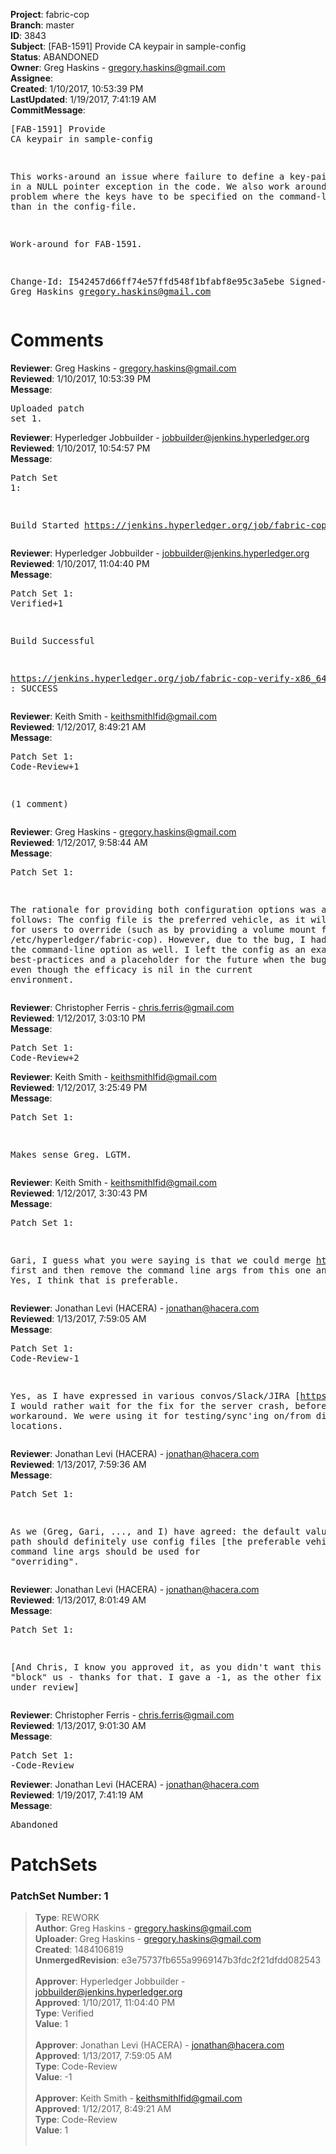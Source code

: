 <strong>Project</strong>: fabric-cop<br><strong>Branch</strong>: master<br><strong>ID</strong>: 3843<br><strong>Subject</strong>: [FAB-1591] Provide CA keypair in sample-config<br><strong>Status</strong>: ABANDONED<br><strong>Owner</strong>: Greg Haskins - gregory.haskins@gmail.com<br><strong>Assignee</strong>:<br><strong>Created</strong>: 1/10/2017, 10:53:39 PM<br><strong>LastUpdated</strong>: 1/19/2017, 7:41:19 AM<br><strong>CommitMessage</strong>:<br><pre>[FAB-1591] Provide CA keypair in sample-config

This works-around an issue where failure to define a key-pair
results in a NULL pointer exception in the code.  We also
work around a different problem where the keys have to be specified
on the command-line rather than in the config-file.

Work-around for FAB-1591.

Change-Id: I542457d66ff74e57ffd548f1bfabf8e95c3a5ebe
Signed-off-by: Greg Haskins <gregory.haskins@gmail.com>
</pre><h1>Comments</h1><strong>Reviewer</strong>: Greg Haskins - gregory.haskins@gmail.com<br><strong>Reviewed</strong>: 1/10/2017, 10:53:39 PM<br><strong>Message</strong>: <pre>Uploaded patch set 1.</pre><strong>Reviewer</strong>: Hyperledger Jobbuilder - jobbuilder@jenkins.hyperledger.org<br><strong>Reviewed</strong>: 1/10/2017, 10:54:57 PM<br><strong>Message</strong>: <pre>Patch Set 1:

Build Started https://jenkins.hyperledger.org/job/fabric-cop-verify-x86_64/302/</pre><strong>Reviewer</strong>: Hyperledger Jobbuilder - jobbuilder@jenkins.hyperledger.org<br><strong>Reviewed</strong>: 1/10/2017, 11:04:40 PM<br><strong>Message</strong>: <pre>Patch Set 1: Verified+1

Build Successful 

https://jenkins.hyperledger.org/job/fabric-cop-verify-x86_64/302/ : SUCCESS</pre><strong>Reviewer</strong>: Keith Smith - keithsmithlfid@gmail.com<br><strong>Reviewed</strong>: 1/12/2017, 8:49:21 AM<br><strong>Message</strong>: <pre>Patch Set 1: Code-Review+1

(1 comment)</pre><strong>Reviewer</strong>: Greg Haskins - gregory.haskins@gmail.com<br><strong>Reviewed</strong>: 1/12/2017, 9:58:44 AM<br><strong>Message</strong>: <pre>Patch Set 1:

The rationale for providing both configuration options was as follows:  The config file is the preferred vehicle, as it will be easier for users to override (such as by providing a volume mount for /etc/hyperledger/fabric-cop).  However, due to the bug, I had to specify the command-line option as well.  I left the config as an example of best-practices and a placeholder for the future when the bug is fixed, even though the efficacy is nil in the current environment.</pre><strong>Reviewer</strong>: Christopher Ferris - chris.ferris@gmail.com<br><strong>Reviewed</strong>: 1/12/2017, 3:03:10 PM<br><strong>Message</strong>: <pre>Patch Set 1: Code-Review+2</pre><strong>Reviewer</strong>: Keith Smith - keithsmithlfid@gmail.com<br><strong>Reviewed</strong>: 1/12/2017, 3:25:49 PM<br><strong>Message</strong>: <pre>Patch Set 1:

Makes sense Greg.  LGTM.</pre><strong>Reviewer</strong>: Keith Smith - keithsmithlfid@gmail.com<br><strong>Reviewed</strong>: 1/12/2017, 3:30:43 PM<br><strong>Message</strong>: <pre>Patch Set 1:

Gari, I guess what you were saying is that we could merge https://gerrit.hyperledger.org/r/#/c/3877 first and then remove the command line args from this one and rebase.  Yes, I think that is preferable.</pre><strong>Reviewer</strong>: Jonathan Levi (HACERA) - jonathan@hacera.com<br><strong>Reviewed</strong>: 1/13/2017, 7:59:05 AM<br><strong>Message</strong>: <pre>Patch Set 1: Code-Review-1

Yes, as I have expressed in various convos/Slack/JIRA [https://jira.hyperledger.org/browse/FAB-1596]. I would rather wait for the fix for the server crash, before pushing a workaround. We were using it for testing/sync'ing on/from different locations.</pre><strong>Reviewer</strong>: Jonathan Levi (HACERA) - jonathan@hacera.com<br><strong>Reviewed</strong>: 1/13/2017, 7:59:36 AM<br><strong>Message</strong>: <pre>Patch Set 1:

As we (Greg, Gari, ..., and I) have agreed: the default values/happy path should definitely use config files [the preferable vehicle], and command line args should be used for "overriding".</pre><strong>Reviewer</strong>: Jonathan Levi (HACERA) - jonathan@hacera.com<br><strong>Reviewed</strong>: 1/13/2017, 8:01:49 AM<br><strong>Message</strong>: <pre>Patch Set 1:

[And Chris, I know you approved it, as you didn't want this to "block" us - thanks for that. I gave a -1, as the other fix is already under review]</pre><strong>Reviewer</strong>: Christopher Ferris - chris.ferris@gmail.com<br><strong>Reviewed</strong>: 1/13/2017, 9:01:30 AM<br><strong>Message</strong>: <pre>Patch Set 1: -Code-Review</pre><strong>Reviewer</strong>: Jonathan Levi (HACERA) - jonathan@hacera.com<br><strong>Reviewed</strong>: 1/19/2017, 7:41:19 AM<br><strong>Message</strong>: <pre>Abandoned</pre><h1>PatchSets</h1><h3>PatchSet Number: 1</h3><blockquote><strong>Type</strong>: REWORK<br><strong>Author</strong>: Greg Haskins - gregory.haskins@gmail.com<br><strong>Uploader</strong>: Greg Haskins - gregory.haskins@gmail.com<br><strong>Created</strong>: 1484106819<br><strong>UnmergedRevision</strong>: e3e75737fb655a9969147b3fdc2f21dfdd082543<br><br><strong>Approver</strong>: Hyperledger Jobbuilder - jobbuilder@jenkins.hyperledger.org<br><strong>Approved</strong>: 1/10/2017, 11:04:40 PM<br><strong>Type</strong>: Verified<br><strong>Value</strong>: 1<br><br><strong>Approver</strong>: Jonathan Levi (HACERA) - jonathan@hacera.com<br><strong>Approved</strong>: 1/13/2017, 7:59:05 AM<br><strong>Type</strong>: Code-Review<br><strong>Value</strong>: -1<br><br><strong>Approver</strong>: Keith Smith - keithsmithlfid@gmail.com<br><strong>Approved</strong>: 1/12/2017, 8:49:21 AM<br><strong>Type</strong>: Code-Review<br><strong>Value</strong>: 1<br><br></blockquote>